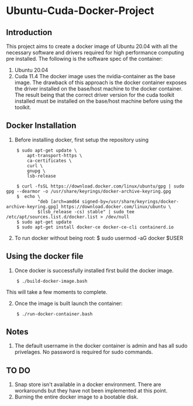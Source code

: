 # Ubuntu-Cuda-Docker-Project
## Introduction
This project aims to create a docker image of Ubuntu 20.04 with all the necessary software and drivers required for high performance computing pre installed. The following is the software spec of the container:
1. Ubuntu 20.04
2. Cuda 11.4 
The docker image uses the nvidia-container as the base image. The drawback of this approach is the docker container exposes the driver installed on the base/host machine to the docker container. The result being that the correct driver version for the cuda toolkit installed must be installed on the base/host machine before using the toolkit.



## Docker Installation
1. Before installing docker, first setup the repository using
```
    $ sudo apt-get update \
        apt-transport-https \
        ca-certificates \
        curl \
        gnupg \
        lsb-release
    
    $ curl -fsSL https://download.docker.com/linux/ubuntu/gpg | sudo gpg --dearmor -o /usr/share/keyrings/docker-archive-keyring.gpg
    $  echo \
            "deb [arch=amd64 signed-by=/usr/share/keyrings/docker-archive-keyring.gpg] https://download.docker.com/linux/ubuntu \
            $(lsb_release -cs) stable" | sudo tee /etc/apt/sources.list.d/docker.list > /dev/null
    $ sudo apt-get update
    $ sudo apt-get install docker-ce docker-ce-cli containerd.io
```
2. To run docker without being root:
    $ sudo usermod -aG docker $USER


## Using the docker file
1. Once docker is successfully installed first build the docker image.
```   
    $ ./build-docker-image.bash
```
This will take a few moments to complete. 

2. Once the image is built launch the container:
```   
    $ ./run-docker-container.bash
```
## Notes
1. The default username in the docker container is admin and has all sudo privelages. No password is required for sudo commands.


## TO DO
1. Snap store isn't available in a docker environment. There are workarounds but they have not been implemented at this point. 
2. Burning the entire docker image to a bootable disk.

